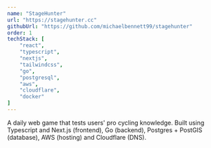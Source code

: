 ```yaml
---
name: "StageHunter"
url: "https://stagehunter.cc"
githubUrl: "https://github.com/michaelbennett99/stagehunter"
order: 1
techStack: [
    "react",
    "typescript",
    "nextjs",
    "tailwindcss",
    "go",
    "postgresql",
    "aws",
    "cloudflare",
    "docker"
]
---
```


A daily web game that tests users' pro cycling knowledge. Built using
Typescript and Next.js (frontend), Go (backend), Postgres + PostGIS (database),
AWS (hosting) and Cloudflare (DNS).
